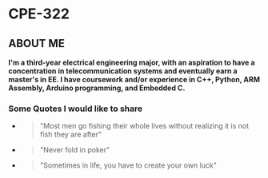 # CPE-322 
## ABOUT ME
**I'm a third-year electrical engineering major, with an aspiration to have a concentration in telecommunication systems and eventually earn a master's in EE. 
I have coursework and/or experience in C++, Python, ARM Assembly, Arduino programming, and Embedded C.**
### Some Quotes I would like to share
- > "Most men go fishing their whole lives without realizing it is not fish they are after"
- > "Never fold in poker"
- > "Sometimes in life, you have to create your own luck"
